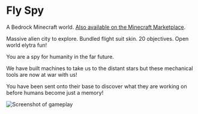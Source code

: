 # Fly Spy

A Bedrock Minecraft world. [Also available on the Minecraft Marketplace](https://www.minecraft.net/en-us/marketplace/pdp?id=fd0b004d-2b93-4ae6-b982-657579b13a95).

Massive alien city to explore. Bundled flight suit skin. 20 objectives. Open world elytra fun!

You are a spy for humanity in the far future. 

We have built machines to take us to the distant stars but these mechanical tools are now at war with us! 

You have been sent onto their base to discover what they are working on before humans become just a memory!

![Screenshot of gameplay](https://xforgeassets001.xboxlive.com/pf-title-b63a0803d3653643-20ca2/df24b67a-8b7e-46b0-8398-a4666644dfc2/FlySpy_Thumbnail_0.jpg)

